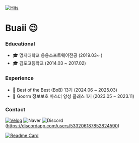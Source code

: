 [![Hits](https://hits.seeyoufarm.com/api/count/incr/badge.svg?url=https%3A%2F%2Fgithub.com%2Fbuaii&count_bg=%2379C83D&title_bg=%23555555&icon=&icon_color=%23E7E7E7&title=hits&edge_flat=false)](https://hits.seeyoufarm.com)

# Buaii 😉
### Educational
- 🎓 명지대학교 응용소프트웨어전공 (2019.03~ )
- 🎓 김포고등학교 (2014.03 ~ 2017.02)

### Experience
- 🥇 Best of the Best (BoB) 13기 (2024.06 ~ 2025.03)
- 🌱 Goorm 정보보호 마스터 양성 클래스 1기 (2023.05 ~ 2023.11)

### Contact
[![Velog](https://img.shields.io/badge/Velog-20C997?sytle=flat-square&logo=Velog&logoColor=white&link=https://velog.io/@buaii/about)](https://velog.io/@buaii/about)
![Naver](https://img.shields.io/badge/Naver-03C75A?sytle=flat-square&logo=Naver&logoColor=white&link=mailto:giyen980503@naver.com)
![Discord](https://img.shields.io/badge/Discord-5865F2?sytle=flat-square&logo=Discord&logoColor=white&link=https://discordapp.com/users/533206187852824590)(https://discordapp.com/users/533206187852824590)


[![Readme Card](https://github-readme-stats.vercel.app/api/pin/?username=buaii&repo=github-readme-stats)](https://github.com/anuraghazra/github-readme-stats)
